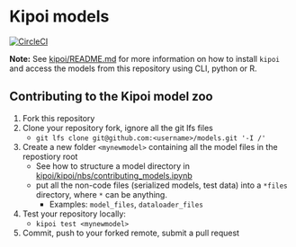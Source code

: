 # Kipoi models

[![CircleCI](https://circleci.com/gh/kipoi/models.svg?style=svg&circle-token=ee92a92acb288e17399660e66603f700737e7382)](https://circleci.com/gh/kipoi/models)

**Note:** See [kipoi/README.md](https://github.com/kipoi/kipoi) for more information on how to install `kipoi` and access the models from this repository using CLI, python or R.

## Contributing to the Kipoi model zoo

1. Fork this repository
2. Clone your repository fork, ignore all the git lfs files
    - `git lfs clone git@github.com:<username>/models.git '-I /'`
3. Create a new folder `<mynewmodel>` containing all the model files in the repostiory root
    - See how to structure a model directory in [kipoi/kipoi/nbs/contributing_models.ipynb](https://github.com/kipoi/kipoi/blob/master/nbs/contributing_models.ipynb)
	- put all the non-code files (serialized models, test data) into a `*files` directory, where `*` can be anything.
	  - Examples: `model_files`, `dataloader_files`
4. Test your repository locally:
    - `kipoi test <mynewmodel>`
5. Commit, push to your forked remote, submit a pull request

